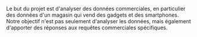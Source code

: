 Le but du projet est d'analyser des données commerciales, en particulier des données d'un magasin qui vend des gadgets et des smartphones.  Notre objectif n'est pas seulement d'analyser les données, mais également d'apporter des réponses aux requêtes commerciales spécifiques.
